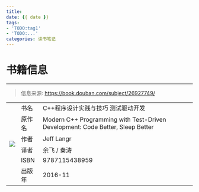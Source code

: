 ```yaml
---
title: 
date: {{ date }}
tags: 
- 'TODO:tag1'
- 'TODO:...'
categories: 读书笔记
---
```


<!-- TODO:模板 -->
# 书籍信息
---
> 信息来源: https://book.douban.com/subject/26927749/
<table>
<tr>
    <td rowspan="7">
      <img src='https://img3.doubanio.com/view/subject/l/public/s29193850.jpg'>
    </td>
</tr>
<tr>
    <td>书名</td>
    <td>C++程序设计实践与技巧 测试驱动开发</td>
</tr>
<tr>
    <td>原作名</td>
    <td>Modern C++ Programming with Test-Driven Development: Code Better, Sleep Better</td>
</tr>
<tr>
    <td>作者</td>
    <td>Jeff Langr</td>
</tr>
<tr>
    <td>译者</td>
    <td>余飞 / 秦涛 </td>
</tr>
<tr>
    <td>ISBN</td>
    <td>9787115438959</td>
</tr>
<tr>
    <td>出版年</td>
    <td>2016-11</td>
</tr>
</table>

